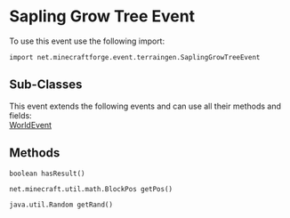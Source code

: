 # Sapling Grow Tree Event

To use this event use the following import:
```groovy:no-line-numbers
import net.minecraftforge.event.terraingen.SaplingGrowTreeEvent
```

## Sub-Classes
This event extends the following events and can use all their methods and fields: <br>
[WorldEvent](./world_event/index.md)

## Methods
```groovy:no-line-numbers
boolean hasResult()
```

```groovy:no-line-numbers
net.minecraft.util.math.BlockPos getPos()
```

```groovy:no-line-numbers
java.util.Random getRand()
```
